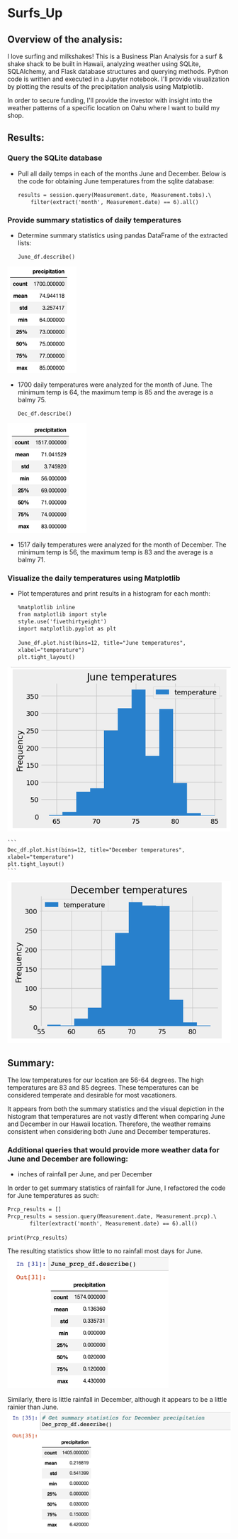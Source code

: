 # Surfs_Up
  
## Overview of the analysis: 

I love surfing and milkshakes! This is a Business Plan Analysis for a surf &amp; shake shack to be built in Hawaii, analyzing weather using SQLite, SQLAlchemy, and Flask database structures and querying methods. Python code is written and executed in a Jupyter notebook. I'll provide visualization by plotting the results of the precipitation analysis using Matplotlib.

In order to secure funding, I'll provide the investor with insight into the weather patterns of a specific location on Oahu where I want to build my shop.

## Results: 

### Query the SQLite database
-  Pull all daily temps in each of the months June and December. 
Below is the code for obtaining June temperatures from the sqlite database:

    ```
    results = session.query(Measurement.date, Measurement.tobs).\
        filter(extract('month', Measurement.date) == 6).all()
    ```
### Provide summary statistics of daily temperatures
-  Determine summary statistics using pandas DataFrame of the extracted lists: 

    ```
    June_df.describe()
    ```
![image of June summary statistics](https://github.com/EBolinVA/Surfs_Up/blob/main/Resources/image%20files/June_temps.png)

* 1700 daily temperatures were analyzed for the month of June. The minimum temp is 64, the maximum temp is 85 and the average is a balmy 75.

    ```
    Dec_df.describe()
    ```
![image of December summary statistics](https://github.com/EBolinVA/Surfs_Up/blob/main/Resources/image%20files/December_temps.png)

* 1517 daily temperatures were analyzed for the month of December. The minimum temp is 56, the maximum temp is 83 and the average is a balmy 71.

### Visualize the daily temperatures using Matplotlib
-  Plot temperatures and print results in a histogram for each month:

    ```
    %matplotlib inline
    from matplotlib import style
    style.use('fivethirtyeight')
    import matplotlib.pyplot as plt

    June_df.plot.hist(bins=12, title="June temperatures", xlabel="temperature")
    plt.tight_layout()
    ```
![image of June temperatures histogram](https://github.com/EBolinVA/Surfs_Up/blob/main/Resources/image%20files/June_temps_histogram.png)

    ```
    Dec_df.plot.hist(bins=12, title="December temperatures", xlabel="temperature")
    plt.tight_layout()
    ```
![image of December temperatures histogram](https://github.com/EBolinVA/Surfs_Up/blob/main/Resources/image%20files/December_temps_histogram.png)

## Summary: 

The low temperatures for our location are 56-64 degrees. The high temperatures are 83 and 85 degrees. These temperatures can be considered temperate and desirable for most vacationers. 

It appears from both the summary statistics and the visual depiction in the histogram that temperatures are not vastly different when comparing June and December in our Hawaii location. Therefore, the weather remains consistent when considering both June and December temperatures. 

### Additional queries that would provide more weather data for June and December are following: 

- inches of rainfall per June, and per December

In order to get summary statistics of rainfall for June, I refactored the code for June temperatures as such:
 ```
 Prcp_results = []
 Prcp_results = session.query(Measurement.date, Measurement.prcp).\
        filter(extract('month', Measurement.date) == 6).all()

 print(Prcp_results)
 ```
The resulting statistics show little to no rainfall most days for June.
![image of summary statistics for June precipitation](https://github.com/EBolinVA/Surfs_Up/blob/main/Resources/image%20files/June_prcp_stats.png)

Similarly, there is little rainfall in December, although it appears to be a little rainier than June.
![image of summary statistics for December precipitation](https://github.com/EBolinVA/Surfs_Up/blob/main/Resources/image%20files/December_prcp_stats.png)

